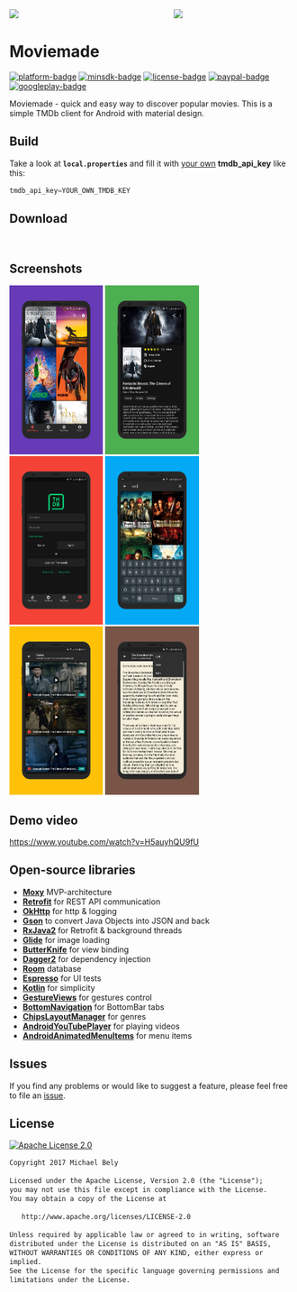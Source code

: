 [github]:            https://github.com/michaelbel/moviemade
[paypal-url]:        https://paypal.me/michaelbel
[licence-url]:       http://www.apache.org/licenses/LICENSE-2.0
[googleplay-url]:    https://play.google.com/store/apps/details?id=org.michaelbel.moviemade
[tmdb-introduction]: https://developers.themoviedb.org/3/getting-started/introduction

[platform-badge]:   https://img.shields.io/badge/Platform-Android-F3745F.svg
[paypal-badge]:     https://img.shields.io/badge/Donate-Paypal-F3745F.svg
[license-badge]:    https://img.shields.io/badge/License-Apache_v2.0-F3745F.svg
[googleplay-badge]: https://img.shields.io/badge/Google_Play-Demo-F3745F.svg
[minsdk-badge]:     https://img.shields.io/badge/minSdkVersion-21-F3745F.svg

<!-------------------------------------------------------------------------------------------------------------------->
<img src="screenshots/mockup2.png"/>
<img src="../master/app/src/main/res/mipmap-xxxhdpi/ic_launcher.png" width="192" align="right" hspace="20"/>

Moviemade
=

[![platform-badge]][github]
[![minsdk-badge]][github]
[![license-badge]][licence-url]
[![paypal-badge]][paypal-url]
[![googleplay-badge]][googleplay-url]

Moviemade - quick and easy way to discover popular movies. This is a simple TMDb client for Android with material design.

## Build
Take a look at <b>`local.properties`</b> and fill it with [your own][tmdb-introduction] <b>tmdb_api_key</b> like this:
```gradle
tmdb_api_key=YOUR_OWN_TMDB_KEY
```

## Download
[<img src="https://play.google.com/intl/en_us/badges/images/generic/en_badge_web_generic.png" alt="" height="100">](https://play.google.com/store/apps/details?id=org.michaelbel.moviemade)
[<img src="screenshots/direct-apk.png" alt="" height="100">](bin/moviemade-v1.0.1-release.apk)

## Screenshots
<div style="dispaly:flex">
    <img src="screenshots/screen1.png" width="33%">
    <img src="screenshots/screen2.png" width="33%">
    <img src="screenshots/screen3.png" width="33%">
    <img src="screenshots/screen4.png" width="33%">
    <img src="screenshots/screen5.png" width="33%">
    <img src="screenshots/screen6.png" width="33%">
</div>

## Demo video
https://www.youtube.com/watch?v=H5auyhQU9fU

## Open-source libraries
* [**Moxy**](https://github.com/Arello-Mobile/Moxy) MVP-architecture
* [**Retrofit**](https://github.com/square/retrofit) for REST API communication
* [**OkHttp**](https://github.com/square/okhttp) for http & logging
* [**Gson**](https://github.com/google/gson) to convert Java Objects into JSON and back
* [**RxJava2**](https://github.com/ReactiveX/RxJava) for Retrofit & background threads
* [**Glide**](https://github.com/bumptech/glide) for image loading
* [**ButterKnife**](https://github.com/JakeWharton/butterknife) for view binding
* [**Dagger2**](https://github.com/google/dagger) for dependency injection
* [**Room**](https://developer.android.com/topic/libraries/architecture/room.html) database
* [**Espresso**](https://google.github.io/android-testing-support-library/docs/espresso/) for UI tests
* [**Kotlin**](https://github.com/JetBrains/kotlin) for simplicity
* [**GestureViews**](https://github.com/alexvasilkov/GestureViews) for gestures control
* [**BottomNavigation**](https://github.com/Ashok-Varma/BottomNavigation) for BottomBar tabs
* [**ChipsLayoutManager**](https://github.com/BelooS/ChipsLayoutManager) for genres
* [**AndroidYouTubePlayer**](https://github.com/PierfrancescoSoffritti/android-youtube-player) for playing videos
* [**AndroidAnimatedMenuItems**](https://github.com/adonixis/android-animated-menu-items) for menu items

## Issues
If you find any problems or would like to suggest a feature, please feel free to file an [issue](https://github.com/michaelbel/moviemade/issues).

## License
<a href="http://www.apache.org/licenses/LICENSE-2.0" target="_blank">
  <img alt="Apache License 2.0" src="screenshots/apache.png" height="110"/>
</a>

    Copyright 2017 Michael Bely

    Licensed under the Apache License, Version 2.0 (the "License");
    you may not use this file except in compliance with the License.
    You may obtain a copy of the License at

       http://www.apache.org/licenses/LICENSE-2.0

    Unless required by applicable law or agreed to in writing, software
    distributed under the License is distributed on an "AS IS" BASIS,
    WITHOUT WARRANTIES OR CONDITIONS OF ANY KIND, either express or implied.
    See the License for the specific language governing permissions and
    limitations under the License.
